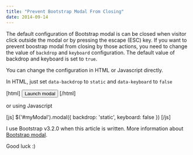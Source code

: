 ```yaml
---
title: "Prevent Bootstrap Modal From Closing"
date: 2014-09-14
---
```


The default configuration of Bootstrap modal is can be closed when visitor click outside the modal or by pressing the escape (ESC) key. If you want to prevent boostrap modal from closing by those actions, you need to change the value of `backdrop` and `keyboard` configuration. The default value of backdrop and keyboard is set to `true`.

You can change the configuration in HTML or Javascript directly.

In HTML, just set `data-backdrop` to `static` and `data-keyboard` to `false`

\[html\] <button type="button" data-toggle="modal" data-target="#myModal" data-backdrop="static" data-keyboard="false">Launch modal</button> \[/html\]

or using Javascript

\[js\] $('#myModal').modal({ backdrop: 'static', keyboard: false }) \[/js\]

I use Bootstrap v3.2.0 when this article is written. More information about [Bootstrap modal](http://getbootstrap.com/javascript/#modals).

Good luck :)
